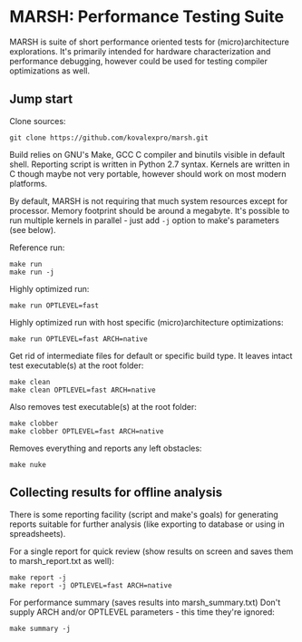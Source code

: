 # MARSH: Performance Testing Suite

MARSH is suite of short performance oriented tests for (micro)architecture
explorations. It's primarily intended for hardware characterization and
performance debugging, however could be used for testing compiler optimizations
as well.

## Jump start

Clone sources:

```console
git clone https://github.com/kovalexpro/marsh.git
```

Build relies on GNU's Make, GCC C compiler and binutils visible in default shell.
Reporting script is written in Python 2.7 syntax. Kernels are written in C though
maybe not very portable, however should work on most modern platforms.

By default, MARSH is not requiring that much system resources except for processor.
Memory footprint should be around a megabyte. It's possible to run multiple kernels
in parallel - just add ```-j``` option to make's parameters (see below).

Reference run:

```console
make run
make run -j
```

Highly optimized run:

```console
make run OPTLEVEL=fast
```

Highly optimized run with host specific (micro)architecture optimizations:

```console
make run OPTLEVEL=fast ARCH=native
```

Get rid of intermediate files for default or specific build type.
It leaves intact test executable(s) at the root folder:

```console
make clean
make clean OPTLEVEL=fast ARCH=native
```

Also removes test executable(s) at the root folder:

```console
make clobber
make clobber OPTLEVEL=fast ARCH=native
```

Removes everything and reports any left obstacles:

```console
make nuke
```

## Collecting results for offline analysis

There is some reporting facility (script and make's goals) for generating
reports suitable for further analysis (like exporting to database or using
in spreadsheets).

For a single report for quick review (show results on screen and saves
them to marsh_report.txt as well):

```console
make report -j
make report -j OPTLEVEL=fast ARCH=native
```

For performance summary (saves results into marsh_summary.txt)
Don't supply ARCH and/or OPTLEVEL parameters - this time they're ignored:

```console
make summary -j
```
